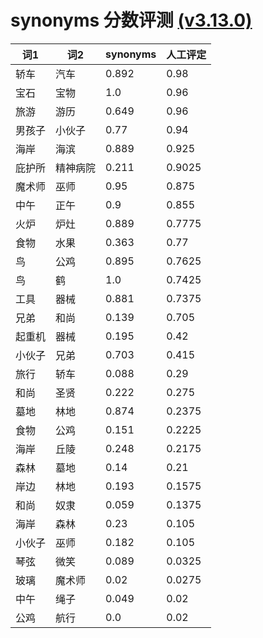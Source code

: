 # synonyms 分数评测 [(v3.13.0)](https://pypi.python.org/pypi/synonyms/3.13.0)
| 词1 |  词2 |   synonyms  |  人工评定 |
| --- | --- | --- | --- |
| 轿车 | 汽车 | 0.892  |  0.98 |
| 宝石 | 宝物 | 1.0  |  0.96 |
| 旅游 | 游历 | 0.649  |  0.96 |
| 男孩子 | 小伙子 | 0.77  |  0.94 |
| 海岸 | 海滨 | 0.889  |  0.925 |
| 庇护所 | 精神病院 | 0.211  |  0.9025 |
| 魔术师 | 巫师 | 0.95  |  0.875 |
| 中午 | 正午 | 0.9  |  0.855 |
| 火炉 | 炉灶 | 0.889  |  0.7775 |
| 食物 | 水果 | 0.363  |  0.77 |
| 鸟 | 公鸡 | 0.895  |  0.7625 |
| 鸟 | 鹤 | 1.0  |  0.7425 |
| 工具 | 器械 | 0.881  |  0.7375 |
| 兄弟 | 和尚 | 0.139  |  0.705 |
| 起重机 | 器械 | 0.195  |  0.42 |
| 小伙子 | 兄弟 | 0.703  |  0.415 |
| 旅行 | 轿车 | 0.088  |  0.29 |
| 和尚 | 圣贤 | 0.222  |  0.275 |
| 墓地 | 林地 | 0.874  |  0.2375 |
| 食物 | 公鸡 | 0.151  |  0.2225 |
| 海岸 | 丘陵 | 0.248  |  0.2175 |
| 森林 | 墓地 | 0.14  |  0.21 |
| 岸边 | 林地 | 0.193  |  0.1575 |
| 和尚 | 奴隶 | 0.059  |  0.1375 |
| 海岸 | 森林 | 0.23  |  0.105 |
| 小伙子 | 巫师 | 0.182  |  0.105 |
| 琴弦 | 微笑 | 0.089  |  0.0325 |
| 玻璃 | 魔术师 | 0.02  |  0.0275 |
| 中午 | 绳子 | 0.049  |  0.02 |
| 公鸡 | 航行 | 0.0  |  0.02 |
